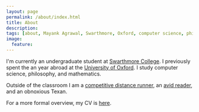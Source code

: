 ```yaml
---
layout: page
permalink: /about/index.html
title: About
description: 
tags: [about, Mayank Agrawal, Swarthmore, Oxford, computer science, philosophy, mathematics, Mayank, Agrawal]
image:
  feature: 
---
```


I'm currently an undergraduate student at [Swarthmore College](http://www.swarthmore.edu/). I previously spent the an year abroad at the [University of Oxford](http://www.ox.ac.uk/). I study computer science, philosophy, and mathematics. 

Outside of the classroom I am a [competitive distance runner](https://www.tfrrs.org/athletes/4985618.html), an [avid reader](/books), and an obnoxious Texan.

For a more formal overview, my CV is [here](/assets/docs/cvAgrawal.pdf).







